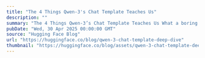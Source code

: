 ```yaml
---
title: "The 4 Things Qwen-3's Chat Template Teaches Us"
description: ""
summary: "The 4 Things Qwen-3’s Chat Template Teaches Us What a boring Jinja snippet tells us about the new Qw..."
pubDate: "Wed, 30 Apr 2025 00:00:00 GMT"
source: "Hugging Face Blog"
url: "https://huggingface.co/blog/qwen-3-chat-template-deep-dive"
thumbnail: "https://huggingface.co/blog/assets/qwen-3-chat-template-deep-dive/thumbnail.png"
---
```


